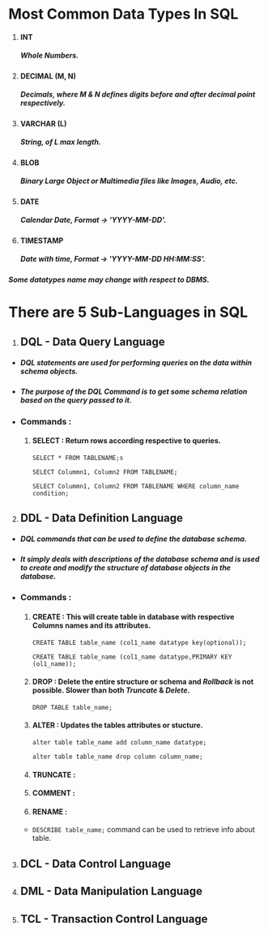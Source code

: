 # Most Common Data Types In SQL

1. #### INT
   ##### Whole Numbers.
2. #### DECIMAL (M, N)
   ##### Decimals, where M & N defines digits before and after decimal point respectively.
3. #### VARCHAR (L)
   ##### String, of L max length.
4. #### BLOB
   ##### Binary Large Object or Multimedia files like Images, Audio, etc.
5. #### DATE
   ##### Calendar Date, Format -> 'YYYY-MM-DD'.
6. #### TIMESTAMP
   ##### Date with time, Format -> 'YYYY-MM-DD HH:MM:SS'.

###### **_Some datatypes name may change with respect to DBMS._**

# There are 5 Sub-Languages in SQL

1. ## DQL - Data Query Language

- ##### DQL statements are used for performing queries on the data within schema objects.

- ##### The purpose of the DQL Command is to get some schema relation based on the query passed to it.

- ### Commands :

  1. #### SELECT : Return rows according respective to queries.

     `SELECT * FROM TABLENAME;s`

     `SELECT Colummn1, Column2 FROM TABLENAME;`

     `SELECT Colummn1, Column2 FROM TABLENAME WHERE column_name condition;`

2. ## DDL - Data Definition Language

- ##### DQL commands that can be used to define the database schema.

- ##### It simply deals with descriptions of the database schema and is used to create and modify the structure of database objects in the database.

- ### Commands :

  1.  #### CREATE : This will create table in database with respective Columns names and its attributes.

      `CREATE TABLE table_name (col1_name datatype key(optional));`

      `CREATE TABLE table_name (col1_name datatype,PRIMARY KEY (ol1_name));`

  2.  #### DROP : Delete the entire structure or schema and _Rollback_ is not possible. Slower than both _Truncate_ & _Delete_.

      `DROP TABLE table_name;`

  3.  #### ALTER : Updates the tables attributes or stucture.

      `alter table table_name add column_name datatype;`

      `alter table table_name drop column column_name;`

  4.  #### TRUNCATE :

  5.  #### COMMENT :

  6.  #### RENAME :

  - `DESCRIBE table_name;` command can be used to retrieve info about table.

3.  ## DCL - Data Control Language

4.  ## DML - Data Manipulation Language

5.  ## TCL - Transaction Control Language
